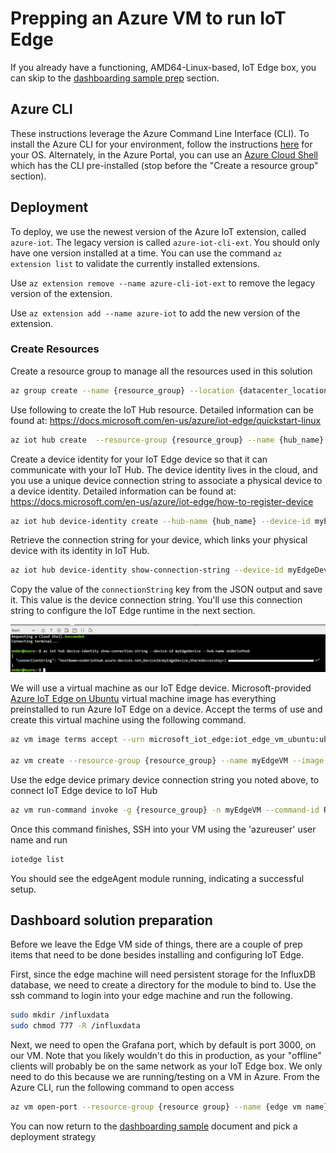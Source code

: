 # Prepping an Azure VM to run IoT Edge

If you already have a functioning, AMD64-Linux-based, IoT Edge box, you can skip to the [dashboarding sample prep](#dashboard-solution-preparation) section.

## Azure CLI

These instructions leverage the Azure Command Line Interface (CLI). To install the Azure CLI for your environment, follow the instructions [here](https://docs.microsoft.com/en-us/cli/azure/install-azure-cli?view=azure-cli-latest) for your OS. Alternately, in the Azure Portal, you can use an [Azure Cloud Shell](https://docs.microsoft.com/en-us/azure/cloud-shell/quickstart?view=azure-cli-latest) which has the CLI pre-installed (stop before the "Create a resource group" section).

## Deployment

To deploy, we use the newest version of the Azure IoT extension, called `azure-iot`. The legacy version is called `azure-iot-cli-ext`. You should only have one version installed at a time. You can use the command `az extension list` to validate the currently installed extensions.

Use `az extension remove --name azure-cli-iot-ext` to remove the legacy version of the extension.

Use `az extension add --name azure-iot` to add the new version of the extension.

### Create Resources

Create a resource group to manage all the resources used in this solution

```bash
az group create --name {resource_group} --location {datacenter_location}
```

Use following to create the IoT Hub resource. Detailed information can be found at: <https://docs.microsoft.com/en-us/azure/iot-edge/quickstart-linux>

```bash
az iot hub create  --resource-group {resource_group} --name {hub_name} --sku S1
```

Create a device identity for your IoT Edge device so that it can communicate with your IoT Hub. The device identity lives in the cloud, and you use a unique device connection string to associate a physical device to a device identity. Detailed information can be found at: <https://docs.microsoft.com/en-us/azure/iot-edge/how-to-register-device>

```bash
az iot hub device-identity create --hub-name {hub_name} --device-id myEdgeDevice --edge-enabled
```

Retrieve the connection string for your device, which links your physical device with its identity in IoT Hub.

```bash
az iot hub device-identity show-connection-string --device-id myEdgeDevice --hub-name {hub_name}
```

Copy the value of the `connectionString` key from the JSON output and save it. This value is the device connection string. You'll use this connection string to configure the IoT Edge runtime in the next section.

![Retrieve connection string from CLI output](../media/retrieve-connection-string.png)

We will use a virtual machine as our IoT Edge device. Microsoft-provided [Azure IoT Edge on Ubuntu](https://azuremarketplace.microsoft.com/marketplace/apps/microsoft_iot_edge.iot_edge_vm_ubuntu) virtual machine image has everything preinstalled to run Azure IoT Edge on a device. Accept the terms of use and create this virtual machine using the following command.

```bash
az vm image terms accept --urn microsoft_iot_edge:iot_edge_vm_ubuntu:ubuntu_1604_edgeruntimeonly:latest

az vm create --resource-group {resource_group} --name myEdgeVM --image microsoft_iot_edge:iot_edge_vm_ubuntu:ubuntu_1604_edgeruntimeonly:latest --admin-username azureuser --generate-ssh-keys
```

Use the edge device primary device connection string you noted above, to connect IoT Edge device to IoT Hub

```bash
az vm run-command invoke -g {resource_group} -n myEdgeVM --command-id RunShellScript --script "/etc/iotedge/configedge.sh '{device_connection_string}'"
```

Once this command finishes, SSH into your VM using the 'azureuser' user name and run

```bash
iotedge list
```

You should see the edgeAgent module running, indicating a successful setup.  

## Dashboard solution preparation

Before we leave the Edge VM side of things, there are a couple of prep items that need to be done besides installing and configuring IoT Edge.  

First, since the edge machine will need persistent storage for the InfluxDB database, we need to create a directory for the module to bind to.  Use the ssh command to login into your edge machine and run the following.

```bash
sudo mkdir /influxdata
sudo chmod 777 -R /influxdata
```

Next, we need to open the Grafana port, which by default is port 3000, on our VM.  Note that you likely wouldn't do this in production, as your "offline" clients will probably be on the same network as your IoT Edge box.  We only need to do this because we are running/testing on a VM in Azure.  From the Azure CLI, run the following command to open access

```bash
az vm open-port --resource-group {resource group} --name {edge vm name} --port 3000
```

You can now return to the [dashboarding sample](dashboarding-sample.md#deployment-of-the-sample) document and pick a deployment strategy
